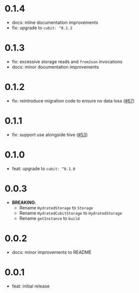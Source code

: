 # 0.1.4

- docs: inline documentation improvements
- fix: upgrade to `cubit: ^0.1.2`

# 0.1.3

- fix: excessive storage reads and `fromJson` invocations
- docs: minor documentation improvements

# 0.1.2

- fix: reintroduce migration code to ensure no data loss ([#67](https://github.com/felangel/hydrated_bloc/issues/67))

# 0.1.1

- fix: support use alongside hive ([#53](https://github.com/felangel/cubit/pull/53))

# 0.1.0

- feat: upgrade to `cubit: ^0.1.0`

# 0.0.3

- **BREAKING**:
  - Rename `HydratedStorage` to `Storage`
  - Rename `HydratedCubitStorage` to `HydratedStorage`
  - Rename `getInstance` to `build`

# 0.0.2

- docs: minor improvements to README

# 0.0.1

- feat: initial release
